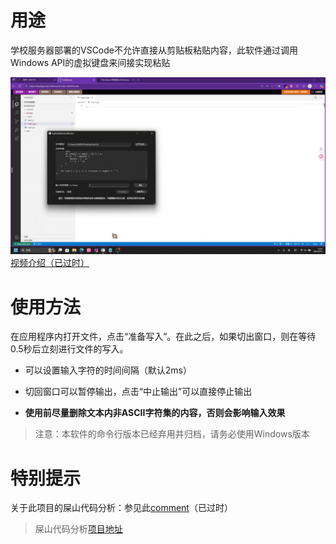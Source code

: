 # 用途
学校服务器部署的VSCode不允许直接从剪贴板粘贴内容，此软件通过调用Windows API的虚拟键盘来间接实现粘贴

![使用示例](intro.gif "使用示例")
[视频介绍（已过时）](https://www.bilibili.com/video/BV1goYwzZEN3)

# 使用方法

在应用程序内打开文件，点击“准备写入”。在此之后，如果切出窗口，则在等待0.5秒后立刻进行文件的写入。

- 可以设置输入字符的时间间隔（默认2ms）

- 切回窗口可以暂停输出，点击“中止输出”可以直接停止输出

- **使用前尽量删除文本内非ASCII字符集的内容，否则会影响输入效果**

>注意：本软件的命令行版本已经弃用并归档，请务必使用Windows版本

# 特别提示
关于此项目的屎山代码分析：参见此[comment](https://github.com/Done-0/fuck-u-code/issues/2#issuecomment-3271347973)（已过时）

>屎山代码分析[项目地址](https://github.com/Done-0/fuck-u-code)